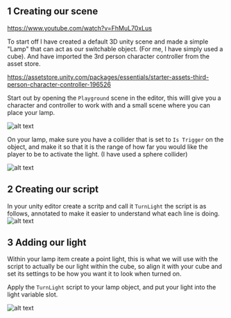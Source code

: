 ## 1 Creating our scene

https://www.youtube.com/watch?v=FhMuL70xLus

To start off I have created a default 3D unity scene and made a simple "Lamp" that can act as our switchable object. (For me, I have simply used a cube).
And have imported the 3rd person character controller from the asset store.

https://assetstore.unity.com/packages/essentials/starter-assets-third-person-character-controller-196526

Start out by opening the `Playground` scene in the editor, this willl give you a character and controller to work with and a small scene where you can place your lamp.

![alt text](https://i.imgur.com/zh2COIq.png)

On your lamp, make sure you have a collider that is set to `Is Trigger` on the object, and make it so that it is the range of how far you would like the player to be to activate the light. (I have used a sphere collider)

![alt text](https://i.imgur.com/pQpyQ3l.png)



## 2 Creating our script

In your unity editor create a scritp and call it `TurnLight` the script is as follows, annotated to make it easier to understand what each line is doing. 
![alt text](https://i.imgur.com/DVaycw3.png)


## 3 Adding our light

Within your lamp item create a point light, this is what we will use with the script to actually be our light within the cube, so align it with your cube and set its settings to be how you want it to look when turned on.

Apply the `TurnLight` script to your lamp object, and put your light into the light variable slot.

![alt text](https://i.imgur.com/tjHfC8O.png)
